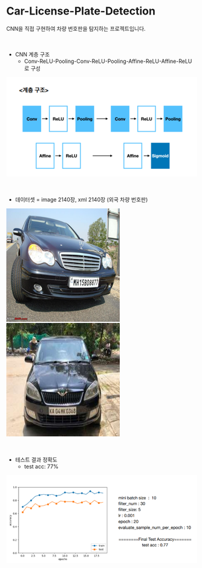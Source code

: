 # Car-License-Plate-Detection

CNN을 직접 구현하여 차량 번호판을 탐지하는 프로젝트입니다.
<br/><br/><br/>

* CNN 계층 구조
  * Conv-ReLU-Pooling-Conv-ReLU-Pooling-Affine-ReLU-Affine-ReLU 로 구성

<img src="./images/cnn구조.png" />
<br/><br/><br/>

* 데이터셋 = image 2140장, xml 2140장 (외국 차량 번호판)

<img src="./images/N187.jpeg" width="300" height="300"/> <img src="./images/KA11.jpg" width="300" height="300"/>
<br/><br/><br/>

* 테스트 결과 정확도
  * test acc: 77%

<img src="./images/test_acc.png" />
